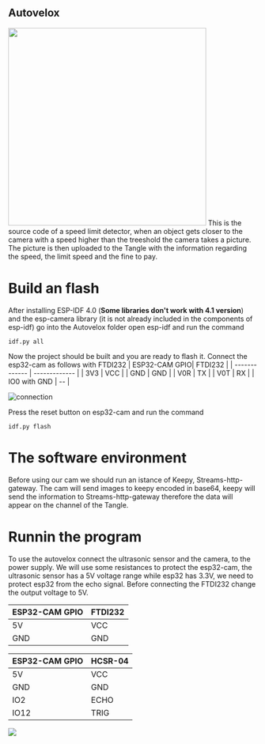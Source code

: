 ## Autovelox

<img src="https://github.com/elRaulito/Iotraffic-hackaton/blob/main/images/Pictures/autovelox.jpg" width="400">
This is the source code of a speed limit detector, when an object gets closer to the camera with a speed higher than the treeshold the camera takes a picture.
The picture is then uploaded to the Tangle with the information regarding the speed, the limit speed and the fine to pay.

# Build an flash

After installing ESP-IDF 4.0 (**Some libraries don't work with 4.1 version**) and the esp-camera library (it is not already included in the components of esp-idf) go into the Autovelox folder open esp-idf and run the command
```
idf.py all
```

Now the project should be built and you are ready to flash it.
Connect the esp32-cam as follows with FTDI232
| ESP32-CAM GPIO| FTDI232 |
| ------------- | ------------- |
| 3V3           | VCC           |
| GND           | GND           |
| V0R           | TX           |
| V0T           | RX           |
| IO0 with GND   |  --          |

![connection](https://github.com/elRaulito/Iotraffic-hackaton/blob/main/images/AI/programming.jpg?raw=true)

Press the reset button on esp32-cam and run the command 

```
idf.py flash

```
# The software environment

Before using our cam we should run an istance of Keepy, Streams-http-gateway.
The cam will send images to keepy encoded in base64, keepy will send the information to Streams-http-gateway therefore the data will appear on the channel of the Tangle.

# Runnin the program

To use the autovelox connect the ultrasonic sensor and the camera, to the power supply. We will use some resistances to protect the esp32-cam,
the ultrasonic sensor has a 5V voltage range while esp32 has 3.3V, we need to protect esp32 from the echo signal. Before connecting the FTDI232 change the output voltage to 5V.

| ESP32-CAM GPIO| FTDI232 |
| ------------- | ------------- |
| 5V          | VCC           |
| GND           | GND           |

| ESP32-CAM GPIO| HCSR-04 |
| ------------- | ------------- |
| 5V          | VCC           |
| GND           | GND           |
| IO2          | ECHO          |
| IO12           | TRIG           |

![](https://github.com/elRaulito/Iotraffic-hackaton/blob/main/images/Autovelox/autovelox_bb.jpg)



